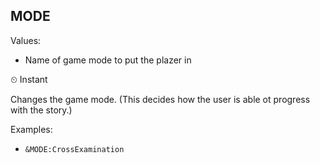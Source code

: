 ## MODE
Values: 
  - Name of game mode to put the plazer in

⏲ Instant

Changes the game mode. (This decides how the user is able ot progress with the story.)

Examples: 
  - `&MODE:CrossExamination`